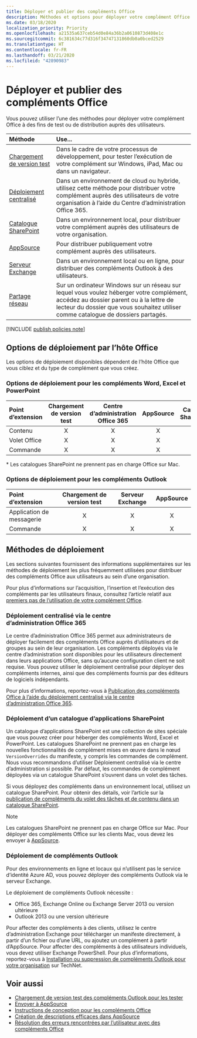 ```yaml
---
title: Déployer et publier des compléments Office
description: Méthodes et options pour déployer votre complément Office à des fins de test ou de distribution auprès des utilisateurs.
ms.date: 03/18/2020
localization_priority: Priority
ms.openlocfilehash: a21535a637ceb54d0e84a36b2a0610873d408e1c
ms.sourcegitcommit: 6c381634c77d316f34747131860db0a0bced2529
ms.translationtype: HT
ms.contentlocale: fr-FR
ms.lasthandoff: 03/21/2020
ms.locfileid: "42890983"
---
```

# <a name="deploy-and-publish-office-add-ins"></a>Déployer et publier des compléments Office

Vous pouvez utiliser l’une des méthodes pour déployer votre complément Office à des fins de test ou de distribution auprès des utilisateurs.

|**Méthode**|**Use...**|
|:---------|:------------|
|[Chargement de version test](../testing/test-debug-office-add-ins.md#sideload-an-office-add-in-for-testing)|Dans le cadre de votre processus de développement, pour tester l’exécution de votre complément sur Windows, iPad, Mac ou dans un navigateur.|
|[Déploiement centralisé](centralized-deployment.md)|Dans un environnement de cloud ou hybride, utilisez cette méthode pour distribuer votre complément auprès des utilisateurs de votre organisation à l’aide du Centre d’administration Office 365.|
|[Catalogue SharePoint](publish-task-pane-and-content-add-ins-to-an-add-in-catalog.md)|Dans un environnement local, pour distribuer votre complément auprès des utilisateurs de votre organisation.|
|[AppSource](/office/dev/store/submit-to-appsource-via-partner-center)|Pour distribuer publiquement votre complément auprès des utilisateurs.|
|[Serveur Exchange](#outlook-add-in-deployment)|Dans un environnement local ou en ligne, pour distribuer des compléments Outlook à des utilisateurs.|
|[Partage réseau](../testing/create-a-network-shared-folder-catalog-for-task-pane-and-content-add-ins.md)|Sur un ordinateur Windows sur un réseau sur lequel vous voulez héberger votre complément, accédez au dossier parent ou à la lettre de lecteur du dossier que vous souhaitez utiliser comme catalogue de dossiers partagés.|

[!INCLUDE [publish policies note](../includes/note-publish-policies.md)]

## <a name="deployment-options-by-office-host"></a>Options de déploiement par l’hôte Office

Les options de déploiement disponibles dépendent de l’hôte Office que vous ciblez et du type de complément que vous créez.

### <a name="deployment-options-for-word-excel-and-powerpoint-add-ins"></a>Options de déploiement pour les compléments Word, Excel et PowerPoint

| Point d’extension | Chargement de version test | Centre d’administration Office 365 |AppSource   | Catalogue SharePoint\* |
|:----------------|:-----------:|:-----------------------:|:----------:|:--------------------:|
| Contenu         | X           | X                       | X          | X                    |
| Volet Office       | X           | X                       | X          | X                    |
| Commande         | X           | X                       | X          |                      |

&#42; Les catalogues SharePoint ne prennent pas en charge Office sur Mac.

### <a name="deployment-options-for-outlook-add-ins"></a>Options de déploiement pour les compléments Outlook

| Point d’extension | Chargement de version test | Serveur Exchange | AppSource    |
|:----------------|:-----------:|:---------------:|:------------:|
| Application de messagerie        | X           | X               | X            |
| Commande         | X           | X               | X            |

## <a name="deployment-methods"></a>Méthodes de déploiement

Les sections suivantes fournissent des informations supplémentaires sur les méthodes de déploiement les plus fréquemment utilisées pour distribuer des compléments Office aux utilisateurs au sein d’une organisation.

Pour plus d’informations sur l’acquisition, l’insertion et l’exécution des compléments par les utilisateurs finaux, consultez l’article relatif aux [premiers pas de l’utilisation de votre complément Office](https://support.office.com/en-ie/article/Start-using-your-Office-Add-in-82e665c4-6700-4b56-a3f3-ef5441996862?ui=en-US&rs=en-IE&ad=IE).

### <a name="centralized-deployment-via-the-office-365-admin-center"></a>Déploiement centralisé via le centre d’administration Office 365 

Le centre d’administration Office 365 permet aux administrateurs de déployer facilement des compléments Office auprès d’utilisateurs et de groupes au sein de leur organisation. Les compléments déployés via le centre d’administration sont disponibles pour les utilisateurs directement dans leurs applications Office, sans qu’aucune configuration client ne soit requise. Vous pouvez utiliser le déploiement centralisé pour déployer des compléments internes, ainsi que des compléments fournis par des éditeurs de logiciels indépendants.

Pour plus d’informations, reportez-vous à [Publication des compléments Office à l’aide du déploiement centralisé via le centre d’administration Office 365](centralized-deployment.md).

### <a name="sharepoint-app-catalog-deployment"></a>Déploiement d’un catalogue d’applications SharePoint

Un catalogue d’applications SharePoint est une collection de sites spéciale que vous pouvez créer pour héberger des compléments Word, Excel et PowerPoint. Les catalogues SharePoint ne prennent pas en charge les nouvelles fonctionnalités de complément mises en œuvre dans le nœud `VersionOverrides` du manifeste, y compris les commandes de complément. Nous vous recommandons d’utiliser Déploiement centralisé via le centre d’administration si possible. Par défaut, les commandes de complément déployées via un catalogue SharePoint s’ouvrent dans un volet des tâches.

Si vous déployez des compléments dans un environnement local, utilisez un catalogue SharePoint. Pour obtenir des détails, voir l’article sur la [publication de compléments du volet des tâches et de contenu dans un catalogue SharePoint](publish-task-pane-and-content-add-ins-to-an-add-in-catalog.md).

> [!NOTE]
> Les catalogues SharePoint ne prennent pas en charge Office sur Mac. Pour déployer des compléments Office sur les clients Mac, vous devez les envoyer à [AppSource](/office/dev/store/submit-to-the-office-store).

### <a name="outlook-add-in-deployment"></a>Déploiement de compléments Outlook

Pour des environnements en ligne et locaux qui n’utilisent pas le service d’identité Azure AD, vous pouvez déployer des compléments Outlook via le serveur Exchange.

Le déploiement de compléments Outlook nécessite :

- Office 365, Exchange Online ou Exchange Server 2013 ou version ultérieure
- Outlook 2013 ou une version ultérieure

Pour affecter des compléments à des clients, utilisez le centre d’administration Exchange pour télécharger un manifeste directement, à partir d’un fichier ou d’une URL, ou ajoutez un complément à partir d’AppSource. Pour affecter des compléments à des utilisateurs individuels, vous devez utiliser Exchange PowerShell. Pour plus d’informations, reportez-vous à [Installation ou suppression de compléments Outlook pour votre organisation](https://technet.microsoft.com/library/jj943752(v=exchg.150).aspx) sur TechNet.

## <a name="see-also"></a>Voir aussi

- [Chargement de version test des compléments Outlook pour les tester](../testing/create-a-network-shared-folder-catalog-for-task-pane-and-content-add-ins.md)
- [Envoyer à AppSource][AppSource]
- [Instructions de conception pour les compléments Office](../design/add-in-design.md)
- [Création de descriptions efficaces dans AppSource](/office/dev/store/create-effective-office-store-listings)
- [Résolution des erreurs rencontrées par l’utilisateur avec des compléments Office](../testing/testing-and-troubleshooting.md)

[AppSource]: /office/dev/store/submit-to-appsource-via-partner-center
[Office Add-in host and platform availability]: ../overview/office-add-in-availability
